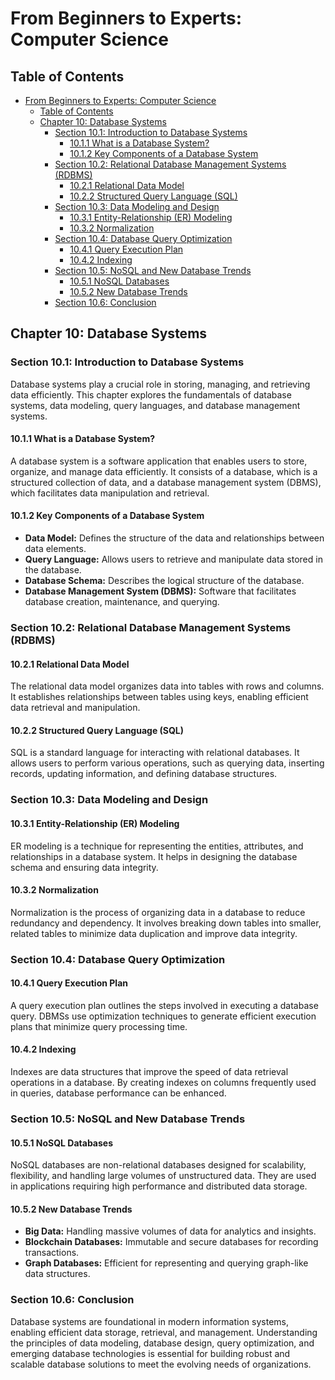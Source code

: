 # From Beginners to Experts: Computer Science
## Table of Contents
- [From Beginners to Experts: Computer Science](#from-beginners-to-experts-computer-science)
  - [Table of Contents](#table-of-content)
  - [Chapter 10: Database Systems](#chapter-10-database-systems)
    - [Section 10.1: Introduction to Database Systems](#section-101-introduction-to-database-systems)
      - [10.1.1 What is a Database System?](#1011-what-is-a-database-system)
      - [10.1.2 Key Components of a Database System](#1012-key-components-of-a-database-system)
    - [Section 10.2: Relational Database Management Systems (RDBMS)](#section-102-relational-database-management-systems-rdbms)
      - [10.2.1 Relational Data Model](#1021-relational-data-model)
      - [10.2.2 Structured Query Language (SQL)](#1022-structured-query-language-sql)
    - [Section 10.3: Data Modeling and Design](#section-103-data-modeling-and-design)
      - [10.3.1 Entity-Relationship (ER) Modeling](#1031-entity-relationship-er-modeling)
      - [10.3.2 Normalization](#1032-normalization)
    - [Section 10.4: Database Query Optimization](#section-104-database-query-optimization)
      - [10.4.1 Query Execution Plan](#1041-query-execution-plan)
      - [10.4.2 Indexing](#1042-indexing)
    - [Section 10.5: NoSQL and New Database Trends](#section-105-nosql-and-new-database-trends)
      - [10.5.1 NoSQL Databases](#1051-nosql-databases)
      - [10.5.2 New Database Trends](#1052-new-database-trends)
    - [Section 10.6: Conclusion](#section-106-conclusion)

## Chapter 10: Database Systems

### Section 10.1: Introduction to Database Systems

Database systems play a crucial role in storing, managing, and retrieving data efficiently. This chapter explores the fundamentals of database systems, data modeling, query languages, and database management systems.

#### 10.1.1 What is a Database System?

A database system is a software application that enables users to store, organize, and manage data efficiently. It consists of a database, which is a structured collection of data, and a database management system (DBMS), which facilitates data manipulation and retrieval.

#### 10.1.2 Key Components of a Database System

- **Data Model:** Defines the structure of the data and relationships between data elements.
- **Query Language:** Allows users to retrieve and manipulate data stored in the database.
- **Database Schema:** Describes the logical structure of the database.
- **Database Management System (DBMS):** Software that facilitates database creation, maintenance, and querying.

### Section 10.2: Relational Database Management Systems (RDBMS)

#### 10.2.1 Relational Data Model

The relational data model organizes data into tables with rows and columns. It establishes relationships between tables using keys, enabling efficient data retrieval and manipulation.

#### 10.2.2 Structured Query Language (SQL)

SQL is a standard language for interacting with relational databases. It allows users to perform various operations, such as querying data, inserting records, updating information, and defining database structures.

### Section 10.3: Data Modeling and Design

#### 10.3.1 Entity-Relationship (ER) Modeling

ER modeling is a technique for representing the entities, attributes, and relationships in a database system. It helps in designing the database schema and ensuring data integrity.

#### 10.3.2 Normalization

Normalization is the process of organizing data in a database to reduce redundancy and dependency. It involves breaking down tables into smaller, related tables to minimize data duplication and improve data integrity.

### Section 10.4: Database Query Optimization

#### 10.4.1 Query Execution Plan

A query execution plan outlines the steps involved in executing a database query. DBMSs use optimization techniques to generate efficient execution plans that minimize query processing time.

#### 10.4.2 Indexing

Indexes are data structures that improve the speed of data retrieval operations in a database. By creating indexes on columns frequently used in queries, database performance can be enhanced.

### Section 10.5: NoSQL and New Database Trends

#### 10.5.1 NoSQL Databases

NoSQL databases are non-relational databases designed for scalability, flexibility, and handling large volumes of unstructured data. They are used in applications requiring high performance and distributed data storage.

#### 10.5.2 New Database Trends

- **Big Data:** Handling massive volumes of data for analytics and insights.
- **Blockchain Databases:** Immutable and secure databases for recording transactions.
- **Graph Databases:** Efficient for representing and querying graph-like data structures.

### Section 10.6: Conclusion

Database systems are foundational in modern information systems, enabling efficient data storage, retrieval, and management. Understanding the principles of data modeling, database design, query optimization, and emerging database technologies is essential for building robust and scalable database solutions to meet the evolving needs of organizations.